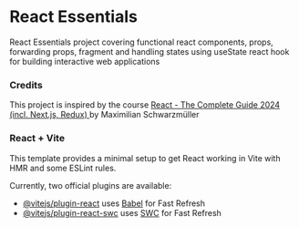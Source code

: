 # React Essentials

React Essentials project covering functional react components, props, forwarding props, fragment and handling states using useState react hook for building interactive web applications

### Credits

This project is inspired by the course [
React - The Complete Guide 2024 (incl. Next.js, Redux)
](https://udemy.com/course/react-the-complete-guide-incl-redux/) by Maximilian Schwarzmüller

### React + Vite

This template provides a minimal setup to get React working in Vite with HMR and some ESLint rules.

Currently, two official plugins are available:

- [@vitejs/plugin-react](https://github.com/vitejs/vite-plugin-react/blob/main/packages/plugin-react/README.md) uses [Babel](https://babeljs.io/) for Fast Refresh
- [@vitejs/plugin-react-swc](https://github.com/vitejs/vite-plugin-react-swc) uses [SWC](https://swc.rs/) for Fast Refresh
